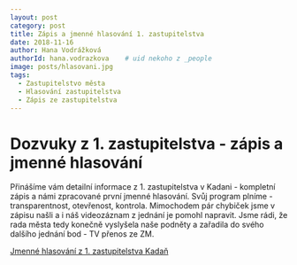 ```yaml
---
layout: post
category: post
title: Zápis a jmenné hlasování 1. zastupitelstva
date: 2018-11-16
author: Hana Vodrážková
authorId: hana.vodrazkova    # uid nekoho z _people
image: posts/hlasovani.jpg
tags:
  - Zastupitelstvo města
  - Hlasování zastupitelstva
  - Zápis ze zastupitelstva
---
```


Dozvuky z 1. zastupitelstva - zápis a jmenné hlasování
===

Přinášíme vám detailní informace z 1. zastupitelstva v Kadani - kompletní zápis a námi zpracované první jmenné hlasování. Svůj program plníme - transparentnost, otevřenost, kontrola. 
Mimochodem pár chybiček jsme v zápisu našli a i náš videozáznam z jednání je pomohl napravit. Jsme rádi, že rada města tedy konečně vyslyšela naše podněty a zařadila do svého dalšího jednání bod - TV přenos ze ZM.

[Jmenné hlasování z 1. zastupitelstva Kadaň](https://drive.google.com/file/d/1gK4DNGMgGkuDDbPNWmA8CwOPoIgs0iCp/view?usp=sharing/) 
